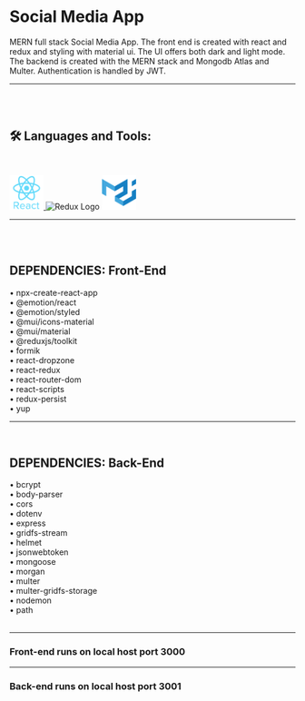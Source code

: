 <!-- Title Description -->
# Social Media App 
MERN full stack Social Media App.
The front end is created with react and redux and styling with material ui. The UI offers both dark and light mode.
The backend is created with the MERN stack and Mongodb Atlas and Multer. Authentication is handled by JWT.

<hr>

<br>
<br>
<!-- Technologies used -->
<div name = "Technologies"> 
<h2 align="left">🛠 Languages and Tools:</h2>
<br>
<p>
<a href="https://reactjs.org/" target="_blank" rel="noreferrer"> <img src="https://raw.githubusercontent.com/devicons/devicon/master/icons/react/react-original-wordmark.svg" alt="react" width="60" height="60"/> 
</a> 
<img src='https://raw.githubusercontent.com/reduxjs/redux/master/logo/logo.png' alt='Redux Logo' width='60'> 
</a>
<a href="https://mui.com/" rel="noopener" target="_blank"><img width="60" src="client/public/assets/muiLogo.svg" alt="MUI logo"></a>
</a>
</p>
</div>

<hr>

<br>
<br>

<!-- DEPENDENCIES FRONT-END -->
<div name = "Technologies"> 
<h2 align="left">DEPENDENCIES: Front-End</h2>
• npx-create-react-app<br>
• @emotion/react<br>
• @emotion/styled<br>
• @mui/icons-material<br>
• @mui/material<br>
• @reduxjs/toolkit<br>
• formik<br>
• react-dropzone<br>
• react-redux<br>
• react-router-dom<br>
• react-scripts<br>
• redux-persist<br>
• yup
<br>
</div>

<hr>

<br>


<!-- DEPENDENCIES BACK-END -->
<div name = "Technologies"> 
<h2 align="left">DEPENDENCIES: Back-End</h2>
• bcrypt<br>
• body-parser<br>
• cors<br>
• dotenv<br>
• express<br>
• gridfs-stream<br>
• helmet<br>
• jsonwebtoken<br>
• mongoose<br>
• morgan<br>
• multer<br>
• multer-gridfs-storage<br>
• nodemon<br>
• path
<br>
</div>

<br>

*****
<h3>Front-end runs on local host port 3000</h3>
<hr>
<h3>Back-end runs on local host port 3001</h3>











